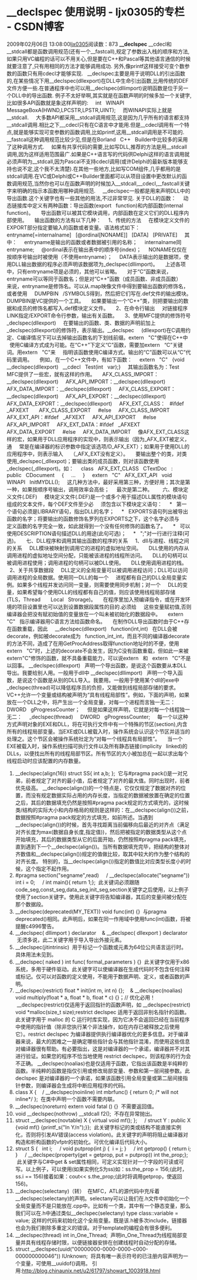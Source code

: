 # __declspec 使用说明 - ljx0305的专栏 - CSDN博客
2009年02月06日 13:08:00[ljx0305](https://me.csdn.net/ljx0305)阅读数：873
**__declspec**
__cdecl和__stdcall都是函数调用规范(还有一个__fastcall),规定了参数出入栈的顺序和方法,
如果只用VC编程的话可以不用关心,但是要在C++和Pascal等其他语言通信的时候就要注意了,只有用相同的方法才能够调用成功.
另外,像printf这样接受可变个数参数的函数只有用cdecl才能够实现.   
__declspec主要是用于说明DLL的引出函数的,在某些情况下用__declspec(dllexport)在DLL中生命引出函数,比用传统的DEF文件方便一些.在普通程序中也可以用__declspec(dllimport)说明函数是位于另一个DLL中的导出函数.
例子不太好举啊,其实就是在函数声明的时候多加一个关键字,比如很多API函数就是象这样声明的:   
  int   WINAPI   MessageBoxA(HWND,LPCSTR,LPSTR,UINT);   
  而WINAPI实际上就是__stdcall.   
  大多数API都采用__stdcall调用规范,这是因为几乎所有的语言都支持__stdcall调用.相比之下,__cdecl只有在C语言中才能用.但是__cdecl调用有一个特点,就是能够实现可变参数的函数调用,比如printf,这用__stdcall调用是不可能的.   
  __fastcall这种调用规范比较少见,但是在Borland   C++   Builder中比较多的采用了这种调用方式.   
  如果有共享代码的需要,比如写DLL,推荐的方法是用__stdcall调用,因为这样适用范围最广.如果是C++语言写的代码供Delphi这样的语言调用就必须声明为__stdcall,因为Pascal不支持cdecl调用(或许Delphi的最新版本能够支持也说不定,这个我不太清楚).在其他一些地方,比如写COM组件,几乎都用的是stdcall调用.在VC或Delphi或C++Builder里面都可以从项目设置中更改默认的函数调用规范,当然你也可以在函数声明的时候加入__stdcall,__cdecl,__fastcall关键字来明确的指示本函数用哪种调用规范.   
  __declspec一般都是用来声明DLL中的导出函数.这个关键字也有一些其他的用法,不过非常罕见.
关于DLL的函数：   
  动态链接库中定义有两种函数：导出函数(export   function)和内部函数(internal   function)。   
  导出函数可以被其它模块调用，内部函数在定义它们的DLL程序内部使用。   
  输出函数的方法有以下几种：   
  1、传统的方法   
  在模块定义文件的EXPORT部分指定要输入的函数或者变量。语法格式如下：   
  entryname[=internalname]   [@ordinal[NONAME]]   [DATA]   [PRIVATE]   
  其中：   
  entryname是输出的函数或者数据被引用的名称；   
  internalname同entryname;   
  @ordinal表示在输出表中的顺序号(index)；   
  NONAME仅仅在按顺序号输出时被使用（不使用entryname）；   
  DATA表示输出的是数据项，使用DLL输出数据的程序必须声明该数据项为_declspec(dllimport)。   
  上述各项中，只有entryname项是必须的，其他可以省略。   
  对于“C”函数来说，entryname可以等同于函数名；但是对“C++”函数（成员函数、非成员函数）   
  来说，entryname是修饰名。可以从.map映像文件中得到要输出函数的修饰名，或者使用   
  DUMPBIN   /SYMBOLS得到，然后把它们写在.def文件的输出模块。DUMPBIN是VC提供的一个工具。   
  如果要输出一个“C++”类，则把要输出的数据和成员的修饰名都写入.def模块定义文件。   
  2、在命令行输出   
  对链接程序LINK指定/EXPORT命令行参数，输出有关函数。   
  3、使用MFC提供的修饰符号_declspec(dllexport)   
  在要输出的函数、类、数据的声明前加上_declspec(dllexport)的修饰符，表示输出。__declspec   
  (dllexport)在C调用约定、C编译情况下可以去掉输出函数名的下划线前缀。extern   "C"使得在C++中   
  使用C编译方式成为可能。在“C++”下定义“C”函数，需要加extern   “C”关键词。用extern   "C"来   
  指明该函数使用C编译方式。输出的“C”函数可以从“C”代码里调用。   
  例如，在一个C++文件中，有如下函数：   
  extern   "C"   {void   __declspec(dllexport)   __cdecl   Test(int   var);}   
  其输出函数名为：Test     
  MFC提供了一些宏，就有这样的作用。   
  AFX_CLASS_IMPORT：__declspec(dllexport)   
  AFX_API_IMPORT：__declspec(dllexport)   
  AFX_DATA_IMPORT：__declspec(dllexport)   
  AFX_CLASS_EXPORT：__declspec(dllexport)   
  AFX_API_EXPORT：__declspec(dllexport)   
  AFX_DATA_EXPORT：__declspec(dllexport)   
  AFX_EXT_CLASS：   #ifdef   _AFXEXT     
  AFX_CLASS_EXPORT   
  #else   
  AFX_CLASS_IMPORT   
  AFX_EXT_API：#ifdef   _AFXEXT   
  AFX_API_EXPORT   
  #else   
  AFX_API_IMPORT   
  AFX_EXT_DATA：#ifdef   _AFXEXT   
  AFX_DATA_EXPORT   
  #else   
  AFX_DATA_IMPORT   
  像AFX_EXT_CLASS这样的宏，如果用于DLL应用程序的实现中，则表示输出（因为_AFX_EXT被定义，通   
  常是在编译器的标识参数中指定该选项/D_AFX_EXT）；如果用于使用DLL的应用程序中，则表示输入   
  （_AFX_EXT没有定义）。   
  要输出整个的类，对类使用_declspec(_dllexpot)；要输出类的成员函数，则对该函数使用   
  _declspec(_dllexport)。如：   
  class   AFX_EXT_CLASS   CTextDoc   :   public   CDocument   
  {   
  …   
  }   
  extern   "C"   AFX_EXT_API   void   WINAPI   InitMYDLL();   
  这几种方法中，最好采用第三种，方便好用；其次是第一种，如果按顺序号输出，调用效率会高些；   
  最次是第二种。     
  六、模块定义文件(.DEF)   
  模块定义文件(.DEF)是一个或多个用于描述DLL属性的模块语句组成的文本文件，每个DEF文件至少必   
  须包含以下模块定义语句：   
  *   第一个语句必须是LIBRARY语句，指出DLL的名字；   
  *   EXPORTS语句列出被导出函数的名字；将要输出的函数修饰名罗列在EXPORTS之下，这个名字必须与   
  定义函数的名字完全一致，如此就得到一个没有任何修饰的函数名了。   
  *   可以使用DESCRIPTION语句描述DLL的用途(此句可选)；   
  *   ";"对一行进行注释(可选)。   
  七、DLL程序和调用其输出函数的程序的关系   
  1、dll与进程、线程之间的关系   
  DLL模块被映射到调用它的进程的虚拟地址空间。   
  DLL使用的内存从调用进程的虚拟地址空间分配，只能被该进程的线程所访问。   
  DLL的句柄可以被调用进程使用；调用进程的句柄可以被DLL使用。   
  DLL使用调用进程的栈。   
  2、关于共享数据段   
  DLL定义的全局变量可以被调用进程访问；DLL可以访问调用进程的全局数据。使用同一DLL的每一个   
  进程都有自己的DLL全局变量实例。如果多个线程并发访问同一变量，则需要使用同步机制；对一个   
  DLL的变量，如果希望每个使用DLL的线程都有自己的值，则应该使用线程局部存储(TLS，Thread     
  Local   Strorage)。   
  在程序里加入预编译指令，或在开发环境的项目设置里也可以达到设置数据段属性的目的.必须给   
  这些变量赋初值,否则编译器会把没有赋初始值的变量放在一个叫未被初始化的数据段中。   
  extern   "C"   指示编译器用C语言方法给函数命名。   
  在制作DLL导出函数时由于C++存在函数重载，因此   
  __declspec(dllexport)   function(int,int)   在DLL会被decorate，例如被decorate成为   function_int_int，而且不同的编译器decorate的方法不同，造成了在用GetProcAddress取得function地址时的不便，使用extern   "C"时，上述的decorate不会发生，因为C没有函数重载，但如此一来被extern"C"修饰的函数，就不具备重载能力，可以说extern   和   extern   "C"不是以回事。
__declspec(dllexport)   声明一个导出函数，是说这个函数要从本DLL导出。我要给别人用。一般用于dll中
__declspec(dllimport)   声明一个导入函数，是说这个函数是从别的DLL导入。我要用。一般用于使用某个dll的exe中  
_declspec(thread)可以降低程序员的负担，又能做到线程局部存储的要求。VC++允许一个变量或结构被声明为“具有线程局部性”。例如，下面的声明，如果放在一个DLL之中，将产生出一个全局变量，对每一个进程而言独一无二：   
  DWORD   gProgressCounter；   
  但是如果这样声明，它就是对每一个线程独一无二：   
  _declspec(thread)     DWORD   gProgressCounter;   
  每一个以这种方式声明对象的EXE和DLL，将在可执行文件中有一个特殊的节区(section),内含所有的线程局部变量。当EXE或DLL被载入时，操作系统会认识这个节区并适当的处理之。这个节区会被操作系统社定为“对每一个线程具有局部性”。   
  当一个EXE被载入时，操作系统扫描可执行文件以及所有静态链接(implicity   linked)的DLLs，以便找出所有的线程局部节区。所有节区的大小被加总在一起以求出每个线程启动时应该配置的内存数量。
1. __declspec(align(16)) struct SS{ int a,b; };
 它与#pragma pack()是一对兄弟，前者规定了对齐的最小值，后者规定了对齐的最大值。同时出现时，前者优先级高。 __declspec(align())的一个特点是，它仅仅规定了数据对齐的位置，而没有规定数据实际占用的内存长度，当指定的数据被放置在确定的位置之后，其后的数据填充仍然是按照#pragma pack规定的方式填充的，这时候类/结构的实际大小和内存格局的规则是这样的：在__declspec(align())之前，数据按照#pragma pack规定的方式填充，如前所述。当遇到__declspec(align())的时候，首先寻找距离当前偏移向后最近的对齐点（满足对齐长度为max(数据自身长度,指定值))，然后把被指定的数据类型从这个点开始填充，其后的数据类型从它的后面开始，仍然按照#pragma pack填充，直到遇到下一个__declspec(align())。当所有数据填充完毕，把结构的整体对齐数值和__declspec(align())规定的值做比较，取其中较大的作为整个结构的对齐长度。 特别的，当__declspec(align())指定的数值比对应类型长度小的时候，这个指定不起作用。
2. #pragma section("segname",read)
    / __declspec(allocate("segname")) int i = 0;
    / int main(){ return 1;};
 此关键词必须跟随code_seg,const_seg,data_seg,init_seg,section关键字之后使用，以上例子使用了section关键字。使用此关键字将告知编译器，其后的变量间被分配在那个数据段。
3. __declspec(deprecated(MY_TEXT)) void func(int) {}
 与pragma deprecated()相同。此声明后，如果在同一作用域中使用func(int)函数，将被提醒c4996警告。
4. __declspec( dllimport ) declarator
   & __declspec( dllexport ) declarator
 无须多说，此二关键字用于导入导出外接元素。
5. __declspec(jitintrinsic)
 用于标记一个函数或元素为64位公共语言运行时。具体用法未见到。
6. __declspec( naked ) int func( formal_parameters ) {}
 此关键字仅用于x86系统，多用于硬件驱动。此关键字可以使编译器在生成代码时不包含任何注释或标记。仅可以对函数的定义使用，不能用于数据声明、定义，或者函数的声明。
7. __declspec(restrict) float * init(int m, int n) {};
   & __declspec(noalias) void multiply(float * a, float * b, float * c) {}；// 优化必用！
 __declspec(restrict)仅适用于返回指针的函数声明，如 __declspec(restrict) void *malloc(size_t size);restrict declspec 适用于返回非别名指针的函数。此关键字用于 malloc 的 C 运行时库实现，因为它决不会返回已经在当前程序中使用的指针值（除非您执行某个非法操作，如在内存已被释放之后使用它）。restrict declspec 为编译器提供执行编译器优化的更多信息。对于编译器来说，最大的困难之一是确定哪些指针会与其他指针混淆，而使用这些信息对编译器很有帮助。有必要指出，这是对编译器的一个承诺，编译器并不对其进行验证。如果您的程序不恰当地使用 restrict declspec，则该程序的行为会不正确。 __declspec(noalias)也是仅适用于函数，它指出该函数是半纯粹的函数。半纯粹的函数是指仅引用或修改局部变量、参数和第一层间接参数。此 declspec 是对编译器的一个承诺，如果该函数引用全局变量或第二层间接指针参数，则编译器会生成将中断应用程序的代码。
8. class X {
   / __declspec(noinline) int mbrfunc() { return 0; /* will not inline*/ };
 在类中声明一个函数不需要内联。
9. __declspec(noreturn) extern void fatal () {}
 不需要返回值。
10. void __declspec(nothrow) __stdcall f2();
 不存在异常抛出。
11. struct __declspec(novtable) X { virtual void mf(); };
    / struct Y : public X {void mf() {printf_s("In Y/n");}};
 此关键字标记的类或结构不能直接实例化，否则将引发AV错误(access violation)。此关键字的声明将阻止编译器对构造和析构函数的vfptr的初始化。可优化编译后代码大小。
12. struct S {   int i;
    / void putprop(int j) {  i = j; }
    / int getprop() { return i; }
    / __declspec(property(get = getprop, put = putprop)) int the_prop;};
 此关键字与C#中get & set属性相同，可定义实现针对一个字段的可读或可写。以上例子，可以使用(如果实例化S为ss)如：ss.the_prop = 156;(此时，ss.i == 156)接着如果：cout<< s.the_prop;(此时将调用getprop，使返回156)。
13. __declspec(selectany)（转）
 在MFC，ATL的源代码中充斥着__declspec(selectany)的声明。selectany可以让我们在.h文件中初始化一个全局变量而不是只能放在.cpp中。比如有一个类，其中有一个静态变量，那么我们可以在.h中通过类似__declspec(selectany) type class::variable = value; 这样的代码来初始化这个全局变量。既是该.h被多次include，链接器也会为我们剔除多重定义的错误。对于template的编程会有很多便利。
14. __declspec(thread) int in_One_Thread;
 声明in_One_Thread为线程局部变量并具有线程存储时限，以便链接器安排在创建线程时自动分配的存储。
15. struct __declspec(uuid("00000000-0000-0000-c000-000000000046")) IUnknown;
 将具有唯一表示符号的已注册内容声明为一个变量，可使用__uuidof()调用。
引用:http://blog.chinaunix.net/u2/61797/showart_1003918.html
